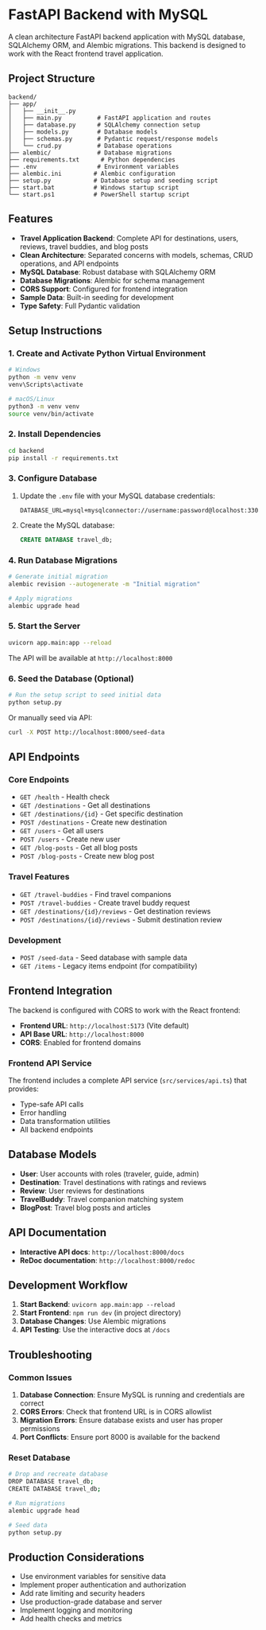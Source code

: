 # FastAPI Backend with MySQL

A clean architecture FastAPI backend application with MySQL database, SQLAlchemy ORM, and Alembic migrations. This backend is designed to work with the React frontend travel application.

## Project Structure

```
backend/
├── app/
│   ├── __init__.py
│   ├── main.py          # FastAPI application and routes
│   ├── database.py      # SQLAlchemy connection setup
│   ├── models.py        # Database models
│   ├── schemas.py       # Pydantic request/response models
│   └── crud.py          # Database operations
├── alembic/             # Database migrations
├── requirements.txt      # Python dependencies
├── .env                 # Environment variables
├── alembic.ini         # Alembic configuration
├── setup.py            # Database setup and seeding script
├── start.bat           # Windows startup script
└── start.ps1           # PowerShell startup script
```

## Features

- **Travel Application Backend**: Complete API for destinations, users, reviews, travel buddies, and blog posts
- **Clean Architecture**: Separated concerns with models, schemas, CRUD operations, and API endpoints
- **MySQL Database**: Robust database with SQLAlchemy ORM
- **Database Migrations**: Alembic for schema management
- **CORS Support**: Configured for frontend integration
- **Sample Data**: Built-in seeding for development
- **Type Safety**: Full Pydantic validation

## Setup Instructions

### 1. Create and Activate Python Virtual Environment

```bash
# Windows
python -m venv venv
venv\Scripts\activate

# macOS/Linux
python3 -m venv venv
source venv/bin/activate
```

### 2. Install Dependencies

```bash
cd backend
pip install -r requirements.txt
```

### 3. Configure Database

1. Update the `.env` file with your MySQL database credentials:
   ```
   DATABASE_URL=mysql+mysqlconnector://username:password@localhost:3306/travel_db
   ```

2. Create the MySQL database:
   ```sql
   CREATE DATABASE travel_db;
   ```

### 4. Run Database Migrations

```bash
# Generate initial migration
alembic revision --autogenerate -m "Initial migration"

# Apply migrations
alembic upgrade head
```

### 5. Start the Server

```bash
uvicorn app.main:app --reload
```

The API will be available at `http://localhost:8000`

### 6. Seed the Database (Optional)

```bash
# Run the setup script to seed initial data
python setup.py
```

Or manually seed via API:
```bash
curl -X POST http://localhost:8000/seed-data
```

## API Endpoints

### Core Endpoints
- `GET /health` - Health check
- `GET /destinations` - Get all destinations
- `GET /destinations/{id}` - Get specific destination
- `POST /destinations` - Create new destination
- `GET /users` - Get all users
- `POST /users` - Create new user
- `GET /blog-posts` - Get all blog posts
- `POST /blog-posts` - Create new blog post

### Travel Features
- `GET /travel-buddies` - Find travel companions
- `POST /travel-buddies` - Create travel buddy request
- `GET /destinations/{id}/reviews` - Get destination reviews
- `POST /destinations/{id}/reviews` - Submit destination review

### Development
- `POST /seed-data` - Seed database with sample data
- `GET /items` - Legacy items endpoint (for compatibility)

## Frontend Integration

The backend is configured with CORS to work with the React frontend:

- **Frontend URL**: `http://localhost:5173` (Vite default)
- **API Base URL**: `http://localhost:8000`
- **CORS**: Enabled for frontend domains

### Frontend API Service

The frontend includes a complete API service (`src/services/api.ts`) that provides:
- Type-safe API calls
- Error handling
- Data transformation utilities
- All backend endpoints

## Database Models

- **User**: User accounts with roles (traveler, guide, admin)
- **Destination**: Travel destinations with ratings and reviews
- **Review**: User reviews for destinations
- **TravelBuddy**: Travel companion matching system
- **BlogPost**: Travel blog posts and articles

## API Documentation

- **Interactive API docs**: `http://localhost:8000/docs`
- **ReDoc documentation**: `http://localhost:8000/redoc`

## Development Workflow

1. **Start Backend**: `uvicorn app.main:app --reload`
2. **Start Frontend**: `npm run dev` (in project directory)
3. **Database Changes**: Use Alembic migrations
4. **API Testing**: Use the interactive docs at `/docs`

## Troubleshooting

### Common Issues

1. **Database Connection**: Ensure MySQL is running and credentials are correct
2. **CORS Errors**: Check that frontend URL is in CORS allowlist
3. **Migration Errors**: Ensure database exists and user has proper permissions
4. **Port Conflicts**: Ensure port 8000 is available for the backend

### Reset Database

```bash
# Drop and recreate database
DROP DATABASE travel_db;
CREATE DATABASE travel_db;

# Run migrations
alembic upgrade head

# Seed data
python setup.py
```

## Production Considerations

- Use environment variables for sensitive data
- Implement proper authentication and authorization
- Add rate limiting and security headers
- Use production-grade database and server
- Implement logging and monitoring
- Add health checks and metrics
